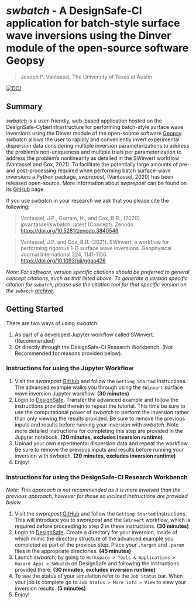 # _swbatch_ - A DesignSafe-CI application for batch-style surface wave inversions using the Dinver module of the open-source software Geopsy

> Joseph P. Vantassel, The University of Texas at Austin

[![DOI](https://zenodo.org/badge/240935736.svg)](https://zenodo.org/badge/latestdoi/240935736)

## Summary

_swbatch_ is a user-friendly, web-based application hosted on the
DesignSafe-CyberInfrastructure for performing batch-style surface wave
inversions using the Dinver module of the open-source software
[Geopsy](http://geopsy.org/). _swbatch_ allows the user to rapidly and
conveniently invert experimental dispersion data considering multiple inversion
parameterizations to address the problem’s non-uniqueness and multiple trials
per parameterization to address the problem’s nonlinearity as detailed in the
SWinvert workflow (Vantassel and Cox, 2021). To facilitate the potentially large
amounts of pre- and post-processing required when performing batch surface-wave
inversions a Python package, _swprepost_, (Vantassel, 2020) has been released
open-source. More information about _swprepost_ can be found on its
[GitHub](https://github.com/jpvantassel/swprepost) page.

If you use _swbatch_ in your research we ask that you please cite the following:

> Vantassel, J.P., Gurram, H., and Cox, B.R., (2020). jpvantassel/swbatch:
> latest (Concept). Zenodo. https://doi.org/10.5281/zenodo.3840546

> Vantassel, J.P. and Cox, B.R. (2021). SWinvert: a workflow for performing
> rigorous 1-D surface wave inversions. Geophysical Journal International
> 224, 1141-1156. https://doi.org/10.1093/gji/ggaa426

_Note: For software, version specific citations should be preferred to general
concept citations, such as that listed above. To generate a version specific
citation for `swbatch`, please use the citation tool for that specific version
on the `swbatch` [archive](https://zenodo.org/badge/latestdoi/240935736)._

## Getting Started

There are two ways of using _swbatch_:

1. As part of a developed Jupyter workflow called SWinvert. (Recommended)
2. Or directly through the DesignSafe-CI Research Workbench. (Not Recommended for reasons provided below).

### Instructions for using the Jupyter Workflow

1. Visit the _swprepost_ [GitHub](https://github.com/jpvantassel/swprepost) and
follow the `Getting Started` instructions. The advanced example
walks you through using the `SWinvert` surface wave inversion Jupyter workflow.
 __(30 minutes)__
2. Login to [DesignSafe](https://www.designsafe-ci.org/). Transfer the advanced
example and follow the instructions provided therein to repeat the
tutorial. This time be sure to use the computational power of _swbatch_ to
perform the inversion rather than only viewing the results provided. Be sure to
remove the previous inputs and results before running your inversion with
 _swbatch_. Note more detailed instructions for completing this step are
provided in the Jupyter notebook.
__(20 minutes, excludes inversion runtime)__
3. Upload your own experimental dispersion data and repeat the workflow. Be sure
to remove the previous inputs and results before running your inversion with
 _swbatch_.
__(20 minutes, excludes inversion runtime)__
4. Enjoy!

### Instructions for using the DesignSafe-CI Research Workbench

_Note: This approach is not recommended as it is more involved than the previous
approach, however for those so inclined instructions are provided below._

1. Visit the _swprepost_ [GitHub](https://github.com/jpvantassel/swprepost) and
follow the `Getting Started` instructions. This will introduce you to
_swprepost_ and the `SWinvert` workflow, which is required before proceeding to
step 2 in these instructions.
__(30 minutes)__
2. Login to [DesignSafe](https://www.designsafe-ci.org/). Create a directory for
your inversion, inside of which mimic the directory structure of the advanced
example you completed as part of the previous step. Place your `.target` and
`.param` files in the appropriate directories. __(45 minutes)__
3. Launch  _swbatch_, by going to
`Workspace > Tools & Applications > Hazard Apps > SWbatch` on DesignSafe and following
the instructions provided there. __(30 minutes, excludes inversion runtime)__
4. To see the status of your simulation refer to the `Job Status` bar. When your
job is complete go to `Job Status > More info > View` to view your inversion results.
__(5 minutes)__
5. Enjoy!
